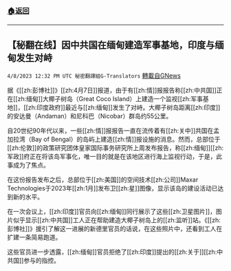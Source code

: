 ###  [:house:返回](README.md)
---


## 【秘翻在线】因中共国在缅甸建造军事基地，印度与缅甸发生对峙
`4/8/2023 12:32 PM UTC 秘密翻譯組G-Translators` [轉載自GNews](https://gnews.org/articles/1079785)

据《[[zh:彭博社]]》[[zh:4月7日]]报道，由于有[[zh:情]]报报告称[[zh:中共国]]正在[[zh:缅甸]]大椰子树岛（Great Coco Island）上建造一个监视[[zh:军事基地]]，[[zh:印度政府]]最近与[[zh:缅甸]]发生了对峙。大椰子树岛距离[[zh:印度]]的安达曼（Andaman）和尼科巴（Nicobar）群岛约55公里。

自20世纪90年代以来，一些[[zh:情]]报报告一直在流传着有[[zh:关中]]共国在孟加拉湾（Bay of Bengal）的岛屿上建造[[zh:情]]报设施的消息。然而，总部位于[[zh:伦敦]]的政策研究团体皇家国际事务研究所上周发布报告，称[[zh:缅甸]][[zh:军政]]府正在将该岛军事化，唯一目的就是在该地区进行海上监视行动，于是，此事成为了焦点。

在这份报告发布之后，总部位于[[zh:美国]]的空间技术[[zh:公司]]Maxar Technologies于2023年[[zh:1月]]发布卫[[zh:星]]图像，显示该岛的建设活动已达到新的水平。

在一次会议上，[[zh:印度]]官员向[[zh:缅甸]]同行展示了这些[[zh:卫星图片]]，图片似乎显示[[zh:中共国]]工人正在帮助建造大椰子树岛上的[[zh:监听]]站。《[[zh:彭博社]]》援引了解这一进展的新德里官员的话说，在这些照片中，还看到工人在扩建一条简易跑道。

这些官员进一步透露，[[zh:缅甸]]官员拒绝了[[zh:印度]]提出的[[zh:关于]][[zh:中共国]]参与的指控。

